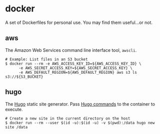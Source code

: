 # docker
A set of Dockerfiles for personal use. You may find them useful...or not.

## aws

The Amazon Web Services command line interface tool, `awscli`.

```
# Example: List files in an S3 bucket
$ docker run --rm -e AWS_ACCESS_KEY_ID=${AWS_ACCESS_KEY_ID} \
      -e AWS_SECRET_ACCESS_KEY=${AWS_SECRET_ACCESS_KEY} \
      -e AWS_DEFAULT_REGION=${AWS_DEFAULT_REGION} aws s3 ls s3://${S3_BUCKET}
```

## hugo

The [Hugo](https://gohugo.io) static site generator. Pass [Hugo commands](https://gohugo.io/commands/)
to the container to execute.

```
# Create a new site in the current directory on the host
$ docker run --rm --user $(id -u):$(id -u) -v $(pwd):/data hugo new site /data
```
